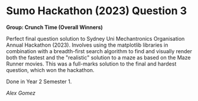 # Sumo Hackathon (2023) Question 3
**Group: Crunch Time (Overall Winners)**


Perfect final question solution to Sydney Uni Mechantronics Organisation Annual Hackathon (2023). 
Involves using the matplotlib libraries in combination with a breadth-first search algorithm to find and visually render both the fastest and the "realistic" solution to a maze as based on the Maze Runner movies. 
This was a full-marks solution to the final and hardest question, which won the hackathon.

Done in Year 2 Semester 1.

_Alex Gomez_
